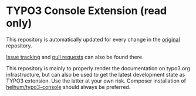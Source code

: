 # TYPO3 Console Extension (read only)

This repository is automatically updated for every change
in the [original](https://github.com/TYPO3-Console/TYPO3-Console/) repository.

[Issue tracking](https://github.com/TYPO3-Console/TYPO3-Console/issues) and [pull requests](https://github.com/TYPO3-Console/TYPO3-Console/pulls)
can also be found there.

This repository is mainly to properly render the documentation on typo3.org infrastructure,
but can also be used to get the latest development state as TYPO3 extension.
Use the latter at your own risk.
Composer installation of [helhum/typo3-console](https://packagist.org/packages/helhum/typo3-console)
should always be preferred.
